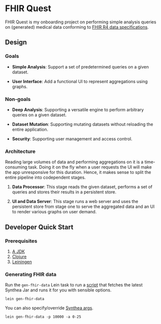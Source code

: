 # FHIR Quest

FHIR Quest is my onboarding project on performing simple analysis queries on
(generated) medical data conforming to [FHIR R4 data
specifications](http://hl7.org/fhir/R4/).

## Design

### Goals

- **Simple Analysis**: Support a set of predetermined queries on a given
  dataset.

- **User Interface**: Add a functional UI to represent aggregations using
  graphs.

### Non-goals

- **Deep Analysis**: Supporting a versatile engine to perform arbitrary queries
  on a given dataset.

- **Dataset Mutation**: Supporting mutating datasets without reloading the
  entire application.

- **Security**: Supporting user management and access control.

### Architecture

Reading large volumes of data and performing aggregations on it is a
time-consuming task. Doing it on the fly when a user requests the UI will make
the app unresponsive for this duration. Hence, it makes sense to split the
entire pipeline into codependent stages.

1. **Data Processor**: This stage reads the given dataset, performs a set of
   queries and stores their results in a persistent store.

2. **UI and Data Server**: This stage runs a web server and uses the persistent
   store from stage one to serve the aggregated data and an UI to render various
   graphs on user demand.

## Developer Quick Start

### Prerequisites

1. [A JDK](https://openjdk.org/)
2. [Clojure](https://clojure.org/guides/install_clojure)
3. [Leiningen](https://codeberg.org/leiningen/leiningen)

### Generating FHIR data

Run the `gen-fhir-data` Lein task to run a [script](scripts/gen-fhir-data.sh)
that fetches the latest Synthea Jar and runs it for you with sensible options.

```console
lein gen-fhir-data
```

You can also specify/override [Synthea
args](https://github.com/synthetichealth/synthea/wiki/Basic-Setup-and-Running).

```console
lein gen-fhir-data -p 10000 -a 0-25
```
